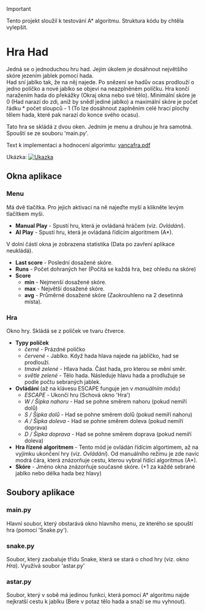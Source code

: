 > [!IMPORTANT]
> Tento projekt sloužil k testování A* algoritmu.
> Struktura kódu by chtěla vylepšit.

# Hra Had

Jedná se o jednoduchou hru had. Jejím úkolem je dosáhnout největšího skóre jezením jablek pomocí hada.  
Had sní jablko tak, že na něj najede. Po snězení se hadův ocas prodlouží o jedno políčko a nové jablko se objeví
na neazplněném políčku. Hra končí naražením hada do překážky (Okraj okna nebo své tělo). Minimální skóre je 0
(Had narazí do zdi, aniž by snědl jediné jablko) a maximální skóre je počet řádku * počet sloupců - 1 
(To lze dosáhnout zaplněním celé hrací plochy tělem hada, které pak narazí do konce svého ocasu).  
  
Tato hra se skládá z dvou oken. Jedním je menu a druhou je hra samotná.  
Spouští se ze souboru 'main.py'.

Text k implementaci a hodnocení algorimtu: [vancafra.pdf](./vancafra.pdf)

Ukázka: [![Ukazka](https://img.youtube.com/vi/ohgrOE_7RRE/hqdefault.jpg)](https://www.youtube.com/embed/ohgrOE_7RRE)

## Okna aplikace

### Menu
Má dvě tlačítka. Pro jejich aktivaci na ně najeďte myší a klikněte levým tlačítkem myši.  
- **Manual Play** - Spustí hru, která je ovládaná hráčem (viz. *Ovládání*).
- **AI Play** - Spustí hru, která je ovládaná řídícím algoritmem (A*).

V dolní částí okna je zobrazena statistika (Data po zavření aplikace neukládá).
- **Last score** - Poslední dosažené skóre.
- **Runs** - Počet dohraných her (Počítá se každá hra, bez ohledu na skóre)
- **Score**
    - **min** - Nejmenší dosažené skóre. 
    - **max** - Největší dosažené skóre. 
    - **avg** - Průměrné dosažené skóre (Zaokrouhleno na 2 desetinná místa).
### Hra
Okno hry. Skládá se z políček ve tvaru čtverce.  
- **Typy políček**
  - *černé* - Prázdné políčko
  - *červené* - Jablko. Když hada hlava najede na jablíčko, had se prodlouží.
  - *tmavě zelené* - Hlava hada. Část hada, pro kterou se mění směr.
  - *světle zelené* - Tělo hada. Následuje hlavu hada a prodlužuje se podle počtu sebraných jablek.
- **Ovládání** (až na klávesu ESCAPE funguje jen v *manuálním módu*)
  - *ESCAPE* - Ukončí hru (Schová okno 'Hra')
  - *W / Šipka nahoru* - Had se pohne směrem nahoru (pokud nemíří dolů)
  - *S / Šipka dolů* - Had se pohne směrem dolů (pokud nemíří nahoru)
  - *A / Šipka doleva* - Had se pohne směrem doleva (pokud nemíří doprava)
  - *D / Šipka doprava* - Had se pohne směrem doprava (pokud nemíří doleva)
- **Hra řízené algoritmem** - Tento mód je ovládán řídícím algortimem, až na vyjímku ukončení hry (viz. *Ovládání*).
  Od manuálního režimu je zde navíc modrá čára, která znázorňuje cestu, kterou vybral řídící algoritmus (A*).
- **Skóre** - Jméno okna znázorňuje současné skóre. (+1 za každé sebrané jablko nebo délka hada bez hlavy)

## Soubory aplikace

### main.py
Hlavní soubor, který obstarává okno hlavního menu, ze kterého se spouští hra (pomocí 'Snake.py').
### snake.py
Soubor, který zaobaluje třídu Snake, která se stará o chod hry (viz. okno *Hra*). Využívá soubor 'astar.py'
### astar.py
Soubor, který v sobě má jedinou funkci, která pomocí A* algoritmu najde nejkratší cestu k jablku 
(Bere v potaz tělo hada a snaží se mu vyhnout).
